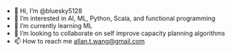 - 👋 Hi, I’m @bluesky5128
- 👀 I’m interested in AI, ML, Python, Scala, and functional programming
- 🌱 I’m currently learning ML
- 💞️ I’m looking to collaborate on self improve capacity planning algorithms
- 📫 How to reach me allan.t.wang@gmail.com

<!---
bluesky5128/bluesky5128 is a ✨ special ✨ repository because its `README.md` (this file) appears on your GitHub profile.
You can click the Preview link to take a look at your changes.
--->
